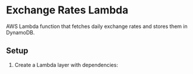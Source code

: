 # Exchange Rates Lambda

AWS Lambda function that fetches daily exchange rates and stores them in DynamoDB.

## Setup

1. Create a Lambda layer with dependencies:
